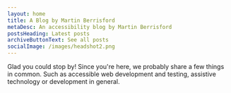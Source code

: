 ```yaml
---
layout: home
title: A Blog by Martin Berrisford
metaDesc: An accessibility blog by Martin Berrisford
postsHeading: Latest posts
archiveButtonText: See all posts
socialImage: /images/headshot2.png
---
```

Glad you could stop by! Since you're here, we probably share a few things in common. Such as accessible web development and testing, assistive technology or development in general.